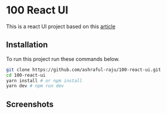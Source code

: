 # 100 React UI

This is a react UI project based on this [article](https://dev.to/bigsondev/100-free-frontend-challenges-3f0)

## Installation

To run this project run these commands below.

```bash
git clone https://github.com/ashraful-raju/100-react-ui.git
cd 100-react-ui
yarn install # or npm install
yarn dev # npm run dev
```

## Screenshots

<!-- !(name)(path/url) -->
